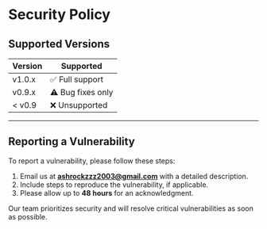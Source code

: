 # Security Policy

## Supported Versions

| Version | Supported           |
|---------|---------------------|
| v1.0.x  | ✅ Full support     |
| v0.9.x  | ⚠️ Bug fixes only   |
| < v0.9  | ❌ Unsupported      |

---

## Reporting a Vulnerability

To report a vulnerability, please follow these steps:

1. Email us at **ashrockzzz2003@gmail.com** with a detailed description.
2. Include steps to reproduce the vulnerability, if applicable.
3. Please allow up to **48 hours** for an acknowledgment.

Our team prioritizes security and will resolve critical vulnerabilities as soon as possible.